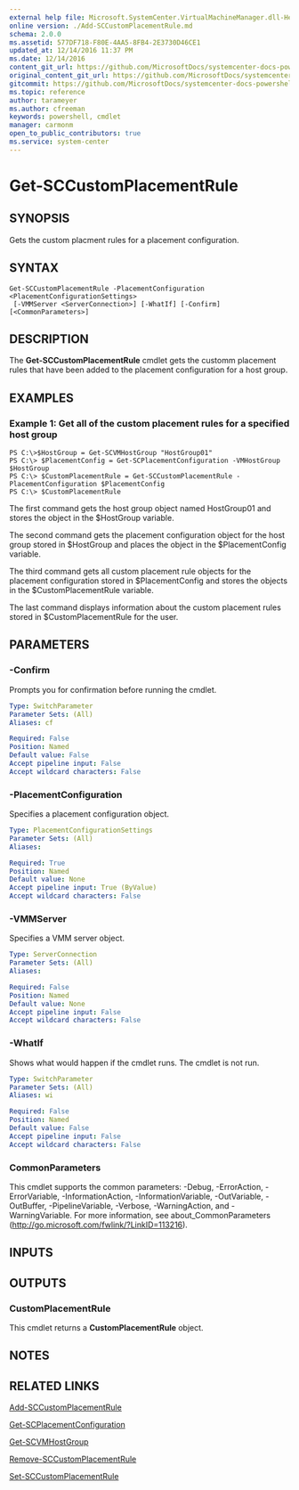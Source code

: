 ```yaml
---
external help file: Microsoft.SystemCenter.VirtualMachineManager.dll-Help.xml
online version: ./Add-SCCustomPlacementRule.md
schema: 2.0.0
ms.assetid: 577DF718-F80E-4AA5-8FB4-2E3730D46CE1
updated_at: 12/14/2016 11:37 PM
ms.date: 12/14/2016
content_git_url: https://github.com/MicrosoftDocs/systemcenter-docs-powershell/blob/master/systemcenter-cmdlets/SystemCenter2016/VirtualMachineManager/v1/Get-SCCustomPlacementRule.md
original_content_git_url: https://github.com/MicrosoftDocs/systemcenter-docs-powershell/blob/master/systemcenter-cmdlets/SystemCenter2016/VirtualMachineManager/v1/Get-SCCustomPlacementRule.md
gitcommit: https://github.com/MicrosoftDocs/systemcenter-docs-powershell/blob/ddd0fefc9adaabb9394eb6c21b33370913d1830d/systemcenter-cmdlets/SystemCenter2016/VirtualMachineManager/v1/Get-SCCustomPlacementRule.md
ms.topic: reference
author: tarameyer
ms.author: cfreeman
keywords: powershell, cmdlet
manager: carmonm
open_to_public_contributors: true
ms.service: system-center
---
```


# Get-SCCustomPlacementRule

## SYNOPSIS
Gets the custom placment rules for a placement configuration.

## SYNTAX

```
Get-SCCustomPlacementRule -PlacementConfiguration <PlacementConfigurationSettings>
 [-VMMServer <ServerConnection>] [-WhatIf] [-Confirm] [<CommonParameters>]
```

## DESCRIPTION
The **Get-SCCustomPlacementRule** cmdlet gets the customm placement rules that have been added to the placement configuration for a host group.

## EXAMPLES

### Example 1: Get all of the custom placement rules for a specified host group
```
PS C:\>$HostGroup = Get-SCVMHostGroup "HostGroup01"
PS C:\> $PlacementConfig = Get-SCPlacementConfiguration -VMHostGroup $HostGroup
PS C:\> $CustomPlacementRule = Get-SCCustomPlacementRule -PlacementConfiguration $PlacementConfig
PS C:\> $CustomPlacementRule
```

The first command gets the host group object named HostGroup01 and stores the object in the $HostGroup variable.

The second command gets the placement configuration object for the host group stored in $HostGroup and places the object in the $PlacementConfig variable.

The third command gets all custom placement rule objects for the placement configuration stored in $PlacementConfig and stores the objects in the $CustomPlacementRule variable.

The last command displays information about the custom placement rules stored in $CustomPlacementRule for the user.

## PARAMETERS

### -Confirm
Prompts you for confirmation before running the cmdlet.

```yaml
Type: SwitchParameter
Parameter Sets: (All)
Aliases: cf

Required: False
Position: Named
Default value: False
Accept pipeline input: False
Accept wildcard characters: False
```

### -PlacementConfiguration
Specifies a placement configuration object.

```yaml
Type: PlacementConfigurationSettings
Parameter Sets: (All)
Aliases: 

Required: True
Position: Named
Default value: None
Accept pipeline input: True (ByValue)
Accept wildcard characters: False
```

### -VMMServer
Specifies a VMM server object.

```yaml
Type: ServerConnection
Parameter Sets: (All)
Aliases: 

Required: False
Position: Named
Default value: None
Accept pipeline input: False
Accept wildcard characters: False
```

### -WhatIf
Shows what would happen if the cmdlet runs.
The cmdlet is not run.

```yaml
Type: SwitchParameter
Parameter Sets: (All)
Aliases: wi

Required: False
Position: Named
Default value: False
Accept pipeline input: False
Accept wildcard characters: False
```

### CommonParameters
This cmdlet supports the common parameters: -Debug, -ErrorAction, -ErrorVariable, -InformationAction, -InformationVariable, -OutVariable, -OutBuffer, -PipelineVariable, -Verbose, -WarningAction, and -WarningVariable. For more information, see about_CommonParameters (http://go.microsoft.com/fwlink/?LinkID=113216).

## INPUTS

## OUTPUTS

### CustomPlacementRule
This cmdlet returns a **CustomPlacementRule** object.

## NOTES

## RELATED LINKS

[Add-SCCustomPlacementRule](xref:SystemCenter2016/VirtualMachineManager/v1/Add-SCCustomPlacementRule.md)

[Get-SCPlacementConfiguration](xref:SystemCenter2016/VirtualMachineManager/v1/Get-SCPlacementConfiguration.md)

[Get-SCVMHostGroup](xref:SystemCenter2016/VirtualMachineManager/v1/Get-SCVMHostGroup.md)

[Remove-SCCustomPlacementRule](xref:SystemCenter2016/VirtualMachineManager/v1/Remove-SCCustomPlacementRule.md)

[Set-SCCustomPlacementRule](xref:SystemCenter2016/VirtualMachineManager/v1/Set-SCCustomPlacementRule.md)

